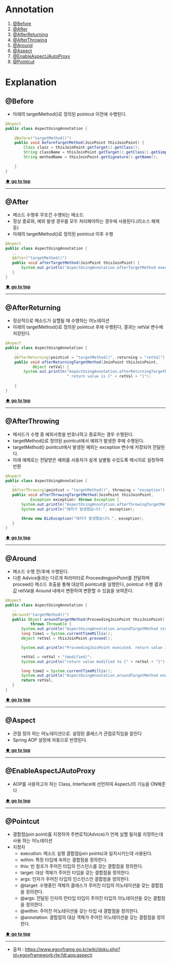 # Annotation

 1. [@Before](#Before)
 1. [@After](#After)
 1. [@AfterReturning](#AfterReturning)
 1. [@AfterThrowing](#AfterThrowing)
 1. [@Around](#Around)
 1. [@Aspect](#Aspect)
 1. [@EnableAspectJAutoProxy](#EnableAspectJAutoProxy)
 1. [@Pointcut](#Pointcut)

# Explanation

## @Before
 
- 아래의 targetMethod()로 정의된 pointcut 이전에 수행된다.
```java
@Aspect
public class AspectUsingAnnotation {
    
    @Before("targetMethod()")
    public void beforeTargetMethod(JoinPoint thisJoinPoint) {
        Class clazz = thisJoinPoint.getTarget().getClass();
        String className = thisJoinPoint.getTarget().getClass().getSimpleName();
        String methodName = thisJoinPoint.getSignature().getName();
        
    }
}
```

**[⬆ go to top](#Annotation)**

----
## @After

 - 메소드 수행후 무조건 수행되는 메소드
 - 정상 종료와, 예외 발생 경우를 모두 처리해야하는 경우에 사용된다.(리소스 해제 등)
 - 아래의 targetMethod()로 정의된 pointcut 이후 수행
 ```java
 @Aspect
public class AspectUsingAnnotation {
    ..
    @After("targetMethod()")
    public void afterTargetMethod(JoinPoint thisJoinPoint) {
        System.out.println("AspectUsingAnnotation.afterTargetMethod executed.");
    }
}
 ```
 
**[⬆ go to top](#Annotation)**

----
## @AfterReturning
 
- 정상적으로 메소드가 실핼될 때 수행하는 어노테이션
- 아래의 targetMethod()로 정의된 pointcut 후에 수행된다, 결과는 retVal 변수에 저장된다.
```java
@Aspect
public class AspectUsingAnnotation {
    ..
    @AfterReturning(pointcut = "targetMethod()", returning = "retVal")
    public void afterReturningTargetMethod(JoinPoint thisJoinPoint,
            Object retVal) {
        System.out.println("AspectUsingAnnotation.afterReturningTargetMethod executed." + 
                           " return value is [" + retVal + "]");
 
    }
}
```

**[⬆ go to top](#Annotation)**

----
## @AfterThrowing

 - 메서드가 수행 중 예외사항을 반호나하고 종료하는 경우 수행된다.
 - targetMethod()로 정의된 pointcut에서 예외가 발생한 후에 수행된다.
 - targetMethod() pointcut에서 발생된 예외는 exception 변수에 저장되어 전달된다.
 - 아래 예제로는 전달받은 예외를 사용자가 쉽게 실별될 수있도록 메시지로 설정하여 반환
 ```java
 @Aspect
public class AspectUsingAnnotation {
    ..
    @AfterThrowing(pointcut = "targetMethod()", throwing = "exception")
    public void afterThrowingTargetMethod(JoinPoint thisJoinPoint,
            Exception exception) throws Exception {
        System.out.println("AspectUsingAnnotation.afterThrowingTargetMethod executed.");
        System.out.println("에러가 발생했습니다.", exception);
 
        throw new BizException("에러가 발생했습니다.", exception);
    }
}
 ```
 
**[⬆ go to top](#Annotation)**

----
## @Around

 - 메소드 수행 전/후에 수행된다.
 - 다른 Advice들과는 다르게 파라미터로 ProceedingjoinPoint를 전달하며 proceed() 메소드 호출을 통해 대상의 pointcut을 실행한다, pointcut 수행 결과값 retVal을 Around 내에서 변환하여 변환할 수 있음을 보여준다.
 ```java
 @Aspect
public class AspectUsingAnnotation {
    ..
    @Around("targetMethod()")
    public Object aroundTargetMethod(ProceedingJoinPoint thisJoinPoint)
            throws Throwable {
        System.out.println("AspectUsingAnnotation.aroundTargetMethod start.");
        long time1 = System.currentTimeMillis();
        Object retVal = thisJoinPoint.proceed();
 
        System.out.println("ProceedingJoinPoint executed. return value is [" + retVal + "]");
 
        retVal = retVal + "(modified)";
        System.out.println("return value modified to [" + retVal + "]");
 
        long time2 = System.currentTimeMillis();
        System.out.println("AspectUsingAnnotation.aroundTargetMethod end. Time(" + (time2 - time1) + ")");
        return retVal;
    }
}
 ```
 
**[⬆ go to top](#Annotation)**

----
## @Aspect

 - 관점 정의 하는 어노테이션으로. 설정된 클래스가 관점로직임을 알린다
 - Spring AOP 설정에 자동으로 반영된다.
 
**[⬆ go to top](#Annotation)**

----
## @EnableAspectJAutoProxy
 
- AOP를 사용하고자 하는 Class, Interface에 선언하여 AspectJ의 기능을 ON해준다

**[⬆ go to top](#Annotation)**

----
## @Pointcut
 
 - 결합점(join point)를 지정하여 주변로직(Advice)가 언제 실핼 될지를 지정하는데 사용 하는 어노테이션
 - 지정자
    - execution: 메소드 실행 결합점(join points)과 일치시키는데 사용된다.
    - within: 특정 타입에 속하는 결합점을 정의한다.
    - this: 빈 참조가 주어진 타입의 인스턴스를 갖는 결합점을 정의한다.
    - target: 대상 객체가 주어진 타입을 갖는 결합점을 정의한다.
    - args: 인자가 주어진 타입의 인스턴스인 결합점을 정의한다.
    - @target: 수행중인 객체의 클래스가 주어진 타입의 어노테이션을 갖는 결합점을 정의한다.
    - @args: 전달된 인자의 런타입 타입이 주어진 타입의 어노테이션을 갖는 결합점을 정의한다.
    - @within: 주어진 어노테이션을 갖는 타입 내 결합점을 정의한다.
    - @annotation: 결합점의 대상 객체가 주어진 어노테이션을 갖는 결합점을 정의한다.

**[⬆ go to top](#Annotation)**

----

* 출처 : https://www.egovframe.go.kr/wiki/doku.php?id=egovframework:rte:fdl:aop:aspectj